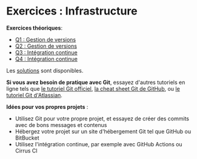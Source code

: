 # Exercices : Infrastructure

**Exercices théoriques**:

- [Q1 : Gestion de versions](Q1.md)
- [Q2 : Gestion de versions](Q2.md)
- [Q3 : Intégration continue](Q3.md)
- [Q4 : Intégration continue](Q4.md)

Les [solutions](solutions/) sont disponibles.


**Si vous avez besoin de pratique avec Git**,
essayez d'autres tutoriels en ligne tels que [le tutoriel Git officiel](https://git-scm.com/docs/gittutorial),
[la cheat sheet Git de GitHub](https://training.github.com/), ou [le tutoriel Git d'Atlassian](https://www.atlassian.com/git).


**Idées pour vos propres projets** :

- Utilisez Git pour votre propre projet, et essayez de créer des commits avec de bons messages et contenus
- Hébergez votre projet sur un site d'hébergement Git tel que GitHub ou BitBucket
- Utilisez l'intégration continue, par exemple avec GitHub Actions ou Cirrus CI
